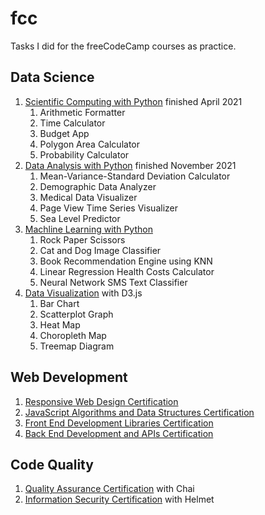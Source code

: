 # fcc

Tasks I did for the freeCodeCamp courses as practice.

## Data Science

1. [Scientific Computing with Python](https://www.freecodecamp.org/learn/scientific-computing-with-python/)
   finished April 2021
    1. Arithmetic Formatter
    2. Time Calculator
    3. Budget App
    4. Polygon Area Calculator
    5. Probability Calculator
3. [Data Analysis with Python](https://www.freecodecamp.org/learn/data-analysis-with-python/)
   finished November 2021
    1. Mean-Variance-Standard Deviation Calculator
    2. Demographic Data Analyzer
    3. Medical Data Visualizer
    4. Page View Time Series Visualizer
    5. Sea Level Predictor
4. [Machline Learning with Python](https://www.freecodecamp.org/learn/machine-learning-with-python/)
    1. Rock Paper Scissors
    2. Cat and Dog Image Classifier
    3. Book Recommendation Engine using KNN
    4. Linear Regression Health Costs Calculator
    5. Neural Network SMS Text Classifier
5. [Data Visualization](https://www.freecodecamp.org/learn/data-visualization/) with D3.js
    1. Bar Chart
    2. Scatterplot Graph
    3. Heat Map
    4. Choropleth Map
    5. Treemap Diagram

## Web Development

1. [Responsive Web Design Certification](https://www.freecodecamp.org/learn/responsive-web-design/)
2. [JavaScript Algorithms and Data Structures Certification](https://www.freecodecamp.org/learn/javascript-algorithms-and-data-structures/)
3. [Front End Development Libraries Certification](https://www.freecodecamp.org/learn/front-end-development-libraries/)
4. [Back End Development and APIs Certification](https://www.freecodecamp.org/learn/back-end-development-and-apis/)

## Code Quality

1. [Quality Assurance Certification](https://www.freecodecamp.org/learn/quality-assurance/) with
   Chai
2. [Information Security Certification](https://www.freecodecamp.org/learn/information-security/)
   with Helmet
